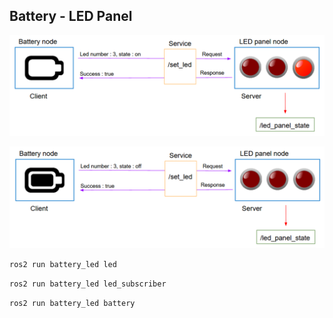 ## Battery - LED Panel

![empty](img/empty.png)

![full](img/full.png)

`ros2 run battery_led led`

`ros2 run battery_led led_subscriber`

`ros2 run battery_led battery`
